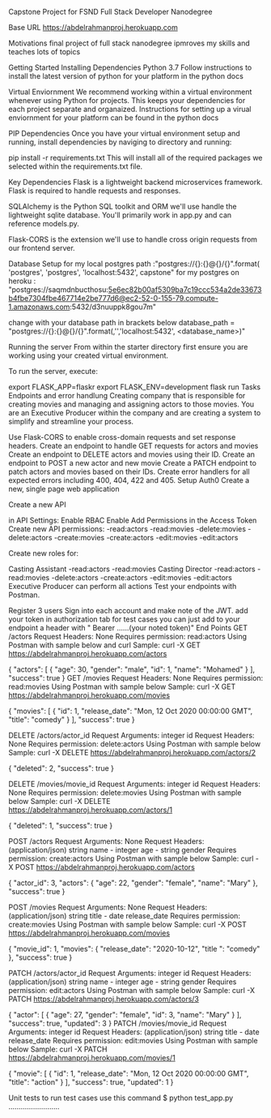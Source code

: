 Capstone Project for FSND Full Stack Developer Nanodegree

Base URL
https://abdelrahmanproj.herokuapp.com

Motivations
final project of full stack nanodegree ipmroves my skills and teaches lots of topics

Getting Started
Installing Dependencies
Python 3.7
Follow instructions to install the latest version of python for your platform in the python docs

Virtual Enviornment
We recommend working within a virtual environment whenever using Python for projects. This keeps your dependencies for each project separate and organaized. Instructions for setting up a virual enviornment for your platform can be found in the python docs

PIP Dependencies
Once you have your virtual environment setup and running, install dependencies by naviging to directory and running:

pip install -r requirements.txt
This will install all of the required packages we selected within the requirements.txt file.

Key Dependencies
Flask is a lightweight backend microservices framework. Flask is required to handle requests and responses.

SQLAlchemy is the Python SQL toolkit and ORM we'll use handle the lightweight sqlite database. You'll primarily work in app.py and can reference models.py.

Flask-CORS is the extension we'll use to handle cross origin requests from our frontend server.

Database Setup
for my local postgres path :"postgres://{}:{}@{}/{}".format( 'postgres', 'postgres', 'localhost:5432', capstone" for my postgres on heroku : "postgres://saqmdnbucthosu:5e6ec82b00af5309ba7c19ccc534a2de33673b4fbe7304fbe467714e2be777d6@ec2-52-0-155-79.compute-1.amazonaws.com:5432/d3nuuppk8gou7m"

change with your database path in brackets below database_path = "postgres://{}:{}@{}/{}".format(,'','localhost:5432', <database_name>)"

Running the server
From within the starter directory first ensure you are working using your created virtual environment.

To run the server, execute:

export FLASK_APP=flaskr
export FLASK_ENV=development
flask run
Tasks
Endpoints and error handlung
Creating company that is responsible for creating movies and managing and assigning actors to those movies. You are an Executive Producer within the company and are creating a system to simplify and streamline your process.

Use Flask-CORS to enable cross-domain requests and set response headers.
Create an endpoint to handle GET requests for actors and movies
Create an endpoint to DELETE actors and movies using their ID.
Create an endpoint to POST a new actor and new movie
Create a PATCH endpoint to patch actors and movies based on their IDs.
Create error handlers for all expected errors including 400, 404, 422 and 405.
Setup Auth0
Create a new, single page web application

Create a new API

in API Settings:
Enable RBAC
Enable Add Permissions in the Access Token
Create new API permissions: -read:actors -read:movies -delete:movies -delete:actors -create:movies -create:actors -edit:movies -edit:actors

Create new roles for:

Casting Assistant -read:actors -read:movies
Casting Director -read:actors -read:movies -delete:actors -create:actors -edit:movies -edit:actors
Executive Producer can perform all actions
Test your endpoints with Postman.

Register 3 users
Sign into each account and make note of the JWT.
add your token in authorization tab
for test cases you can just add to your endpoint a header with " Bearer ......(your noted token)"
End Points
GET /actors Request Headers: None Requires permission: read:actors Using Postman with sample below and curl Sample: curl -X GET https://abdelrahmanproj.herokuapp.com/actors

{ "actors": [ { "age": 30, "gender": "male", "id": 1, "name": "Mohamed" } ], "success": true } GET /movies Request Headers: None Requires permission: read:movies Using Postman with sample below Sample: curl -X GET https://abdelrahmanproj.herokuapp.com/movies

{ "movies": [ { "id": 1, "release_date": "Mon, 12 Oct 2020 00:00:00 GMT", "title": "comedy" } ], "success": true }

DELETE /actors/actor_id Request Arguments: integer id Request Headers: None Requires permission: delete:actors Using Postman with sample below Sample: curl -X DELETE https://abdelrahmanproj.herokuapp.com/actors/2

{
"deleted": 2,
"success": true
}

DELETE /movies/movie_id Request Arguments: integer id Request Headers: None Requires permission: delete:movies Using Postman with sample below Sample: curl -X DELETE https://abdelrahmanproj.herokuapp.com/actors/1

{ "deleted": 1, "success": true }

POST /actors Request Arguments: None Request Headers: (application/json) string name - integer age - string gender Requires permission: create:actors Using Postman with sample below Sample: curl -X POST https://abdelrahmanproj.herokuapp.com/actors

{
"actor_id": 3,
"actors": {
    "age": 22,
    "gender": "female",
    "name": "Mary"
},
"success": true
}

POST /movies Request Arguments: None Request Headers: (application/json) string title - date release_date Requires permission: create:movies Using Postman with sample below Sample: curl -X POST https://abdelrahmanproj.herokuapp.com/movies

{
"movie_id": 1,
"movies": {
    "release_date": "2020-10-12",
    "title ": "comedy"
},
"success": true
}

PATCH /actors/actor_id Request Arguments: integer id Request Headers: (application/json) string name - integer age - string gender Requires permission: edit:actors Using Postman with sample below Sample: curl -X PATCH https://abdelrahmanproj.herokuapp.com/actors/3

{
"actor": [
    {
        "age": 27,
        "gender": "female",
        "id": 3,
        "name": "Mary"
    }
],
"success": true,
"updated": 3
} PATCH /movies/movie_id Request Arguments: integer id Request Headers: (application/json) string title - date release_date Requires permission: edit:movies Using Postman with sample below Sample: curl -X PATCH https://abdelrahmanproj.herokuapp.com/movies/1

{
"movie": [
    {
        "id": 1,
        "release_date": "Mon, 12 Oct 2020 00:00:00 GMT",
        "title": "action"
    }
],
"success": true,
"updated": 1
}

Unit tests
to run test cases use this command $ python test_app.py .........................
